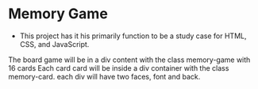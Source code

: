 # Memory Game

- This project has it his primarily function to be a study case for HTML, CSS, and JavaScript.

The board game will be in a div content with the class memory-game with 16 cards
Each card card will be inside a div container with the class memory-card. each div will have two faces, font and back.

 